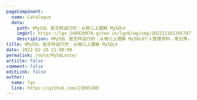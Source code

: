 ```yaml
---
pageComponent:
  name: Catalogue
  data:
    path: 《MySQL 是怎样运行的：从根儿上理解 MySQL》
    imgUrl: https://lgx_248920070.gitee.io/lgxblog/img/202211181345797.jpeg
    description: 《MySQL 是怎样运行的：从根儿上理解 MySQL》个人整理资料，笔记等。
title: 《MySQL 是怎样运行的：从根儿上理解 MySQL》
date: 2022-02-28 21:00:00
permalink: /note/MySQLnote/
article: false
comment: false
editLink: false
author:
  name: lgx
  link: https://github.com/23095100
---
```


